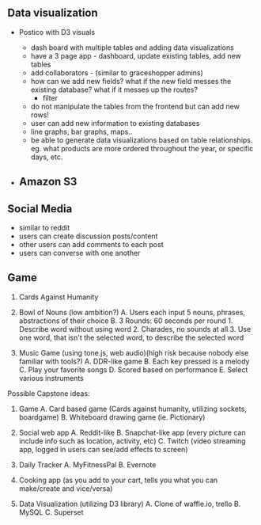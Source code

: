 ## Data visualization 
- Postico with D3 visuals
	- dash board with multiple tables and adding data visualizations 
	- have a 3 page app - dashboard, update existing tables, add new tables 
	- add collaborators - (similar to graceshopper admins)
	- how can we add new fields? what if the new field messes the existing database? what if it messes up the routes?
	    - filter 
	- do not manipulate the tables from the frontend but can add new rows! 
	- user can add new information to existing databases
	- line graphs, bar graphs, maps.. 
	- be able to generate data visualizations based on table relationships. eg. what products are more ordered throughout
	 the year, or specific days, etc. 

- Amazon S3
	-

## Social Media
- similar to reddit
- users can create discussion posts/content
- other users can add comments to each post
- users can converse with one another


## Game
1. Cards Against Humanity

2. Bowl of Nouns (low ambition?)
	A. Users each input 5 nouns, phrases, abstractions of their choice
	B. 3 Rounds: 60 seconds per round
			1. Describe word without using word
			2. Charades, no sounds at all
			3. Use one word, that isn't the selected word, to describe the selected word

3. Music Game (using tone.js, web audio)(high risk because nobody else familiar with tools?)
	A. DDR-like game
	B. Each key pressed is a melody
	C. Play your favorite songs
	D. Scored based on performance
	E. Select various instruments




Possible Capstone ideas:
1. Game
	A. Card based game (Cards against humanity, utilizing sockets, boardgame)
	B. Whiteboard drawing game (ie. Pictionary)

2. Social web app
	A. Reddit-like
	B. Snapchat-like app (every picture can include info such as location, activity, etc)
	C. Twitch (video streaming app, logged in users can see/add effects to screen)

3. Daily Tracker
	A. MyFitnessPal
	B. Evernote

4. Cooking app (as you add to your cart, tells you what you can make/create and vice/versa)

5. Data Visualization (utilizing D3 library)
	A. Clone of waffle.io, trello
	B. MySQL
	C. Superset